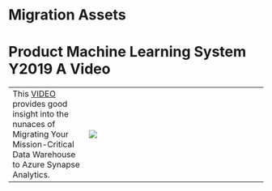 # Migration Assets

# Product Machine Learning System Y2019 A Video

<table>
  <tr>
    <td width="30%">
        This <a href="https://www.youtube.com/watch?v=LD4iJssfJrg"> VIDEO </a> provides good insight into the nunaces of Migrating Your Mission-Critical Data Warehouse to Azure Synapse Analytics.
    </td>
    <td width="70%">
        <a href="https://www.youtube.com/watch?v=LD4iJssfJrg"><img src="https://s3-us-east-2.amazonaws.com/dtm-website-assets/wp-content/uploads/2018/01/Azure-hero2.gif"></a>
    </td>
  </tr>
</table>
